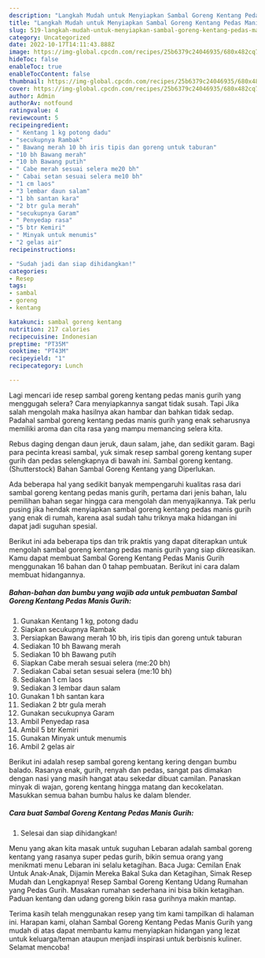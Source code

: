 ```yaml
---
description: "Langkah Mudah untuk Menyiapkan Sambal Goreng Kentang Pedas Manis Gurih{ yang Lezat,  Menu Buat lebaran"
title: "Langkah Mudah untuk Menyiapkan Sambal Goreng Kentang Pedas Manis Gurih{ yang Lezat,  Menu Buat lebaran"
slug: 519-langkah-mudah-untuk-menyiapkan-sambal-goreng-kentang-pedas-manis-gurih-yang-lezat-menu-buat-lebaran
category: Uncategorized
date: 2022-10-17T14:11:43.888Z
image: https://img-global.cpcdn.com/recipes/25b6379c24046935/680x482cq70/sambal-goreng-kentang-pedas-manis-gurih-foto-resep-utama.jpg
hideToc: false
enableToc: true
enableTocContent: false
thumbnail: https://img-global.cpcdn.com/recipes/25b6379c24046935/680x482cq70/sambal-goreng-kentang-pedas-manis-gurih-foto-resep-utama.jpg
cover: https://img-global.cpcdn.com/recipes/25b6379c24046935/680x482cq70/sambal-goreng-kentang-pedas-manis-gurih-foto-resep-utama.jpg
author: Admin
authorAv: notfound
ratingvalue: 4
reviewcount: 5
recipeingredient:
- " Kentang 1 kg potong dadu"
- "secukupnya Rambak"
- " Bawang merah 10 bh iris tipis dan goreng untuk taburan"
- "10 bh Bawang merah"
- "10 bh Bawang putih"
- " Cabe merah sesuai selera me20 bh"
- " Cabai setan sesuai selera me10 bh"
- "1 cm laos"
- "3 lembar daun salam"
- "1 bh santan kara"
- "2 btr gula merah"
- "secukupnya Garam"
- " Penyedap rasa"
- "5 btr Kemiri"
- " Minyak untuk menumis"
- "2 gelas air"
recipeinstructions:

- "Sudah jadi dan siap dihidangkan!"
categories:
- Resep
tags:
- sambal
- goreng
- kentang

katakunci: sambal goreng kentang 
nutrition: 217 calories
recipecuisine: Indonesian
preptime: "PT35M"
cooktime: "PT43M"
recipeyield: "1"
recipecategory: Lunch

---
```



Lagi mencari ide resep sambal goreng kentang pedas manis gurih yang menggugah selera? Cara menyiapkannya sangat tidak susah. Tapi Jika salah mengolah maka hasilnya akan hambar dan bahkan tidak sedap. Padahal sambal goreng kentang pedas manis gurih yang enak seharusnya memiliki aroma dan cita rasa yang mampu memancing selera kita.


Rebus daging dengan daun jeruk, daun salam, jahe, dan sedikit garam. Bagi para pecinta kreasi sambal, yuk simak resep sambal goreng kentang super gurih dan pedas selengkapnya di bawah ini. Sambal goreng kentang. (Shutterstock) Bahan Sambal Goreng Kentang yang Diperlukan.

Ada beberapa hal yang sedikit banyak mempengaruhi kualitas rasa dari sambal goreng kentang pedas manis gurih, pertama dari jenis bahan, lalu pemilihan bahan segar hingga cara mengolah dan menyajikannya. Tak perlu pusing jika hendak menyiapkan sambal goreng kentang pedas manis gurih yang enak di rumah, karena asal sudah tahu triknya maka hidangan ini dapat jadi suguhan spesial.


Berikut ini ada beberapa tips dan trik praktis yang dapat diterapkan untuk mengolah sambal goreng kentang pedas manis gurih yang siap dikreasikan. Kamu dapat membuat Sambal Goreng Kentang Pedas Manis Gurih menggunakan 16 bahan dan 0 tahap pembuatan. Berikut ini cara dalam membuat hidangannya.

<!--inarticleads1-->

##### Bahan-bahan dan bumbu yang wajib ada untuk pembuatan Sambal Goreng Kentang Pedas Manis Gurih:

1. Gunakan  Kentang 1 kg, potong dadu
1. Siapkan secukupnya Rambak
1. Persiapkan  Bawang merah 10 bh, iris tipis dan goreng untuk taburan
1. Sediakan 10 bh Bawang merah
1. Sediakan 10 bh Bawang putih
1. Siapkan  Cabe merah sesuai selera (me:20 bh)
1. Sediakan  Cabai setan sesuai selera (me:10 bh)
1. Sediakan 1 cm laos
1. Sediakan 3 lembar daun salam
1. Gunakan 1 bh santan kara
1. Sediakan 2 btr gula merah
1. Gunakan secukupnya Garam
1. Ambil  Penyedap rasa
1. Ambil 5 btr Kemiri
1. Gunakan  Minyak untuk menumis
1. Ambil 2 gelas air


Berikut ini adalah resep sambal goreng kentang kering dengan bumbu balado. Rasanya enak, gurih, renyah dan pedas, sangat pas dimakan dengan nasi yang masih hangat atau sekedar dibuat camilan. Panaskan minyak di wajan, goreng kentang hingga matang dan kecokelatan. Masukkan semua bahan bumbu halus ke dalam blender. 

<!--inarticleads2-->

##### Cara buat Sambal Goreng Kentang Pedas Manis Gurih:


1. Selesai dan siap dihidangkan!

Menu yang akan kita masak untuk suguhan Lebaran adalah sambal goreng kentang yang rasanya super pedas gurih, bikin semua orang yang menikmati menu Lebaran ini selalu ketagihan. Baca Juga: Cemilan Enak Untuk Anak-Anak, Dijamin Mereka Bakal Suka dan Ketagihan, Simak Resep Mudah dan Lengkapnya! Resep Sambal Goreng Kentang Udang Rumahan yang Pedas Gurih. Masakan rumahan sederhana ini bisa bikin ketagihan. Paduan kentang dan udang goreng bikin rasa gurihnya makin mantap. 

Terima kasih telah menggunakan resep yang tim kami tampilkan di halaman ini. Harapan kami, olahan Sambal Goreng Kentang Pedas Manis Gurih yang mudah di atas dapat membantu kamu menyiapkan hidangan yang lezat untuk keluarga/teman ataupun menjadi inspirasi untuk berbisnis kuliner. Selamat mencoba!
